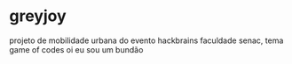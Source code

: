 # greyjoy
projeto de mobilidade urbana do evento hackbrains faculdade senac, tema game of codes
oi eu sou um bundão